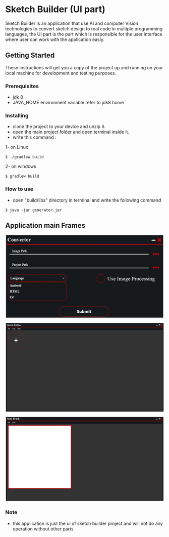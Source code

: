 # Sketch Builder (UI part)

Sketch Builder is an application that use AI and computer Vision technologies to convert sketch design to real code in multiple programming languages, the UI part is the part which is responsible for the user interface where user can work with the application easly.

## Getting Started

These instructions will get you a copy of the project up and running on your local machine for development and testing purposes.

### Prerequisites

- jdk 8
- JAVA_HOME environment variable refer to jdk8 home

### Installing

- clone the project to your device and unzip it.
- open the main project folder and open terminal inside it.
- write this command :

1- on Linux
```
$ ./gradlew build
```
2- on windows

```
$ gradlew build
```

### How to use

- open "build/libs" directory in terminal and write the following command

```
$ java -jar generator.jar
```

## Application main Frames

<p align="center"><img src="shots/sh1.jpeg" width="500"\></p>
<p align="center"><img src="shots/sh2.jpeg" width="500"\></p>
<p align="center"><img src="shots/sh3.jpeg" width="500"\></p>

### Note
- this application is just the ui of sketch builder project and will not do any operation without other parts





